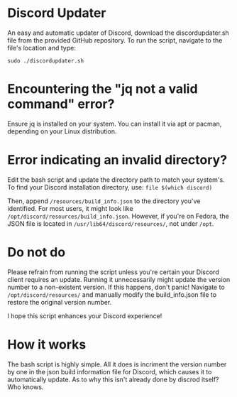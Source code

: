# Discord Updater
An easy and automatic updater of Discord, download the discordupdater.sh file from the provided GitHub repository. To run the script, navigate to the file's location and type:

```sudo ./discordupdater.sh```

# Encountering the "jq not a valid command" error?
Ensure jq is installed on your system. You can install it via apt or pacman, depending on your Linux distribution.

# Error indicating an invalid directory?

Edit the bash script and update the directory path to match your system's. To find your Discord installation directory, use:
```file $(which discord)```

Then, append `/resources/build_info.json` to the directory you've identified. For most users, it might look like `/opt/discord/resources/build_info.json`. However, if you're on Fedora, the JSON file is located in `/usr/lib64/discord/resources/`, not under `/opt`.

# Do not do

Please refrain from running the script unless you're certain your Discord client requires an update. Running it unnecessarily might update the version number to a non-existent version. If this happens, don't panic! Navigate to `/opt/discord/resources/` and manually modify the build_info.json file to restore the original version number.

I hope this script enhances your Discord experience!

# How it works

The bash script is highly simple. All it does is incriment the version number by one in the json build information file for Discord, which causes it to automatically update. As to why this isn't already done by discrod itself? Who knows.
